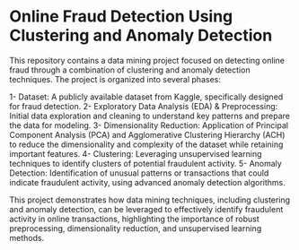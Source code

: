 # Online Fraud Detection Using Clustering and Anomaly Detection

This repository contains a data mining project focused on detecting online fraud through a combination of clustering and anomaly detection techniques. The project is organized into several phases:

1- Dataset: A publicly available dataset from Kaggle, specifically designed for fraud detection.
2- Exploratory Data Analysis (EDA) & Preprocessing: Initial data exploration and cleaning to understand key patterns and prepare the data for modeling.
3- Dimensionality Reduction: Application of Principal Component Analysis (PCA) and Agglomerative Clustering Hierarchy (ACH) to reduce the dimensionality and complexity of the dataset while retaining important features.
4- Clustering: Leveraging unsupervised learning techniques to identify clusters of potential fraudulent activity.
5- Anomaly Detection: Identification of unusual patterns or transactions that could indicate fraudulent activity, using advanced anomaly detection algorithms.

This project demonstrates how data mining techniques, including clustering and anomaly detection, can be leveraged to effectively identify fraudulent activity in online transactions, highlighting the importance of robust preprocessing, dimensionality reduction, and unsupervised learning methods.
